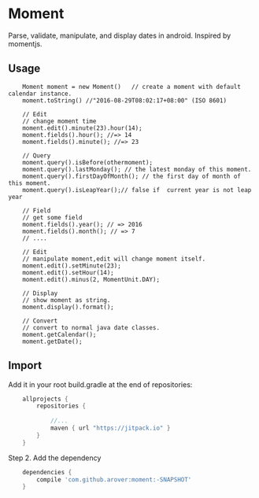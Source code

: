 # Moment
Parse, validate, manipulate, and display dates in android. Inspired by momentjs.
## Usage
```
    Moment moment = new Moment()   // create a moment with default calendar instance.
    moment.toString() //"2016-08-29T08:02:17+08:00" (ISO 8601)

    // Edit
    // change moment time
    moment.edit().minute(23).hour(14);
    moment.fields().hour(); //=> 14
    moment.fields().minute(); //=> 23
        
    // Query
    moment.query().isBefore(othermoment);
    moment.query().lastMonday(); // the latest monday of this moment.
    moment.query().firstDayOfMonth(); // the first day of month of this moment.
    moment.query().isLeapYear();// false if  current year is not leap year

    // Field
    // get some field
    moment.fields().year(); // => 2016
    moment.fields().month(); // => 7
    // ....

    // Edit
    // manipulate moment,edit will change moment itself.
    moment.edit().setMinute(23);
    moment.edit().setHour(14);
    moment.edit().minus(2, MomentUnit.DAY);

    // Display
    // show moment as string.
    moment.display().format();
    
    // Convert
    // convert to normal java date classes.
    moment.getCalendar();
    moment.getDate();

```
## Import
Add it in your root build.gradle at the end of repositories:
```groovy
    allprojects {
        repositories {
        
            //...
            maven { url "https://jitpack.io" }
        }
    }
```
Step 2. Add the dependency
```groovy
    dependencies {
        compile 'com.github.arover:moment:-SNAPSHOT'
    }
```
